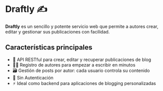 # Draftly ✍️

**Draftly** es un sencillo y potente servicio web que permite a autores crear, editar y gestionar sus publicaciones con facilidad. 

## Características principales

- 📝 API RESTful para crear, editar y recuperar publicaciones de blog  
- 🧑‍💻 Registro de autores para empezar a escribir en minutos  
- 🗃️ Gestión de posts por autor: cada usuario controla su contenido  
- 🔐 Sin Autenticación
- ⚡ Ideal como backend para aplicaciones de blogging personalizadas
